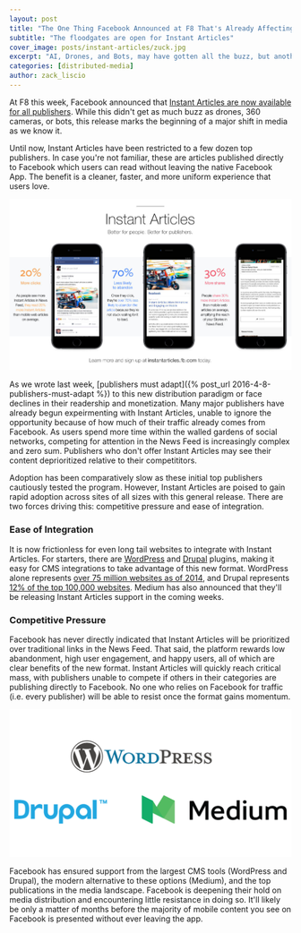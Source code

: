 ```yaml
---
layout: post
title: "The One Thing Facebook Announced at F8 That's Already Affecting Your News Feed"
subtitle: "The floodgates are open for Instant Articles"
cover_image: posts/instant-articles/zuck.jpg
excerpt: "AI, Drones, and Bots, may have gotten all the buzz, but another announcement is already impacting your day to day life." 
categories: [distributed-media]
author: zack_liscio
---
```


At F8 this week, Facebook announced that [Instant Articles are now available for all publishers](http://techcrunch.com/2016/04/12/facebooks-instant-articles-is-now-open-to-all-publishers/). While this didn't get as much buzz as drones, 360 cameras, or bots, this release marks the beginning of a major shift in media as we know it.

Until now, Instant Articles have been restricted to a few dozen top publishers. In case you're not familiar, these are articles published directly to Facebook which users can read without leaving the native Facebook App. The benefit is a cleaner, faster, and more uniform experience that users love.

<div class="full zoomable"><img src="/images/posts/instant-articles/instantarticles.jpg"></div>

As we wrote last week, [publishers must adapt]({% post_url 2016-4-8-publishers-must-adapt %}) to this new distribution paradigm or face declines in their readership and monetization. Many major publishers have already begun expeirmenting with Instant Articles, unable to ignore the opportunity because of how much of their traffic already comes from Facebook. As users spend more time within the walled gardens of social networks, competing for attention in the News Feed is increasingly complex and zero sum. Publishers who don't offer Instant Articles may see their content deprioritized relative to their competititors. 

Adoption has been comparatively slow as these initial top publishers cautiously tested the program. However, Instant Articles are poised to gain rapid adoption across sites of all sizes with this general release. There are two forces driving this: competitive pressure and ease of integration.

### Ease of Integration

It is now frictionless for even long tail websites to integrate with Instant Articles. For starters, there are [WordPress](https://wordpress.org/) and [Drupal](https://www.drupal.org/) plugins, making it easy for CMS integrations to take advantage of this new format. WordPress alone represents  [over 75 million websites as of 2014](https://managewp.com/14-surprising-statistics-about-wordpress-usage/), and Drupal represents [12% of the top 100,000 websites](http://www.itworld.com/article/2700748/big-data/not-a-drop-in-the-bucket--more-than-1-million-websites-now-use-drupal.html). Medium has also announced that they'll be releasing Instant Articles support in the coming weeks.

### Competitive Pressure

Facebook has never directly indicated that Instant Articles will be prioritized over traditional links in the News Feed. That said, the platform rewards low abandonment, high user engagement, and happy users, all of which are clear benefits of the new format. Instant Articles will quickly reach critical mass, with publishers unable to compete if others in their categories are publishing directly to Facebook. No one who relies on Facebook for traffic (i.e. every publisher) will be able to resist once the format gains momentum.

<div class="full zoomable"><img src="/images/posts/instant-articles/logos.png"></div>

Facebook has ensured support from the largest CMS tools (WordPress and Drupal), the modern alternative to these options (Medium), and the top publications in the media landscape. Facebook is deepening their hold on media distribution and encountering little resistance in doing so. It'll likely be only a matter of months before the majority of mobile content you see on Facebook is presented without ever leaving the app.